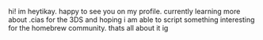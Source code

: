 hi! im heytikay. happy to see you on my profile.
currently learning more about .cias for the 3DS and hoping i am able to script something interesting for the homebrew community.
thats all about it ig
